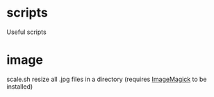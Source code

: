# scripts
Useful scripts

# image

scale.sh resize all .jpg files in a directory (requires [ImageMagick](https://imagemagick.org/index.php) to be installed)